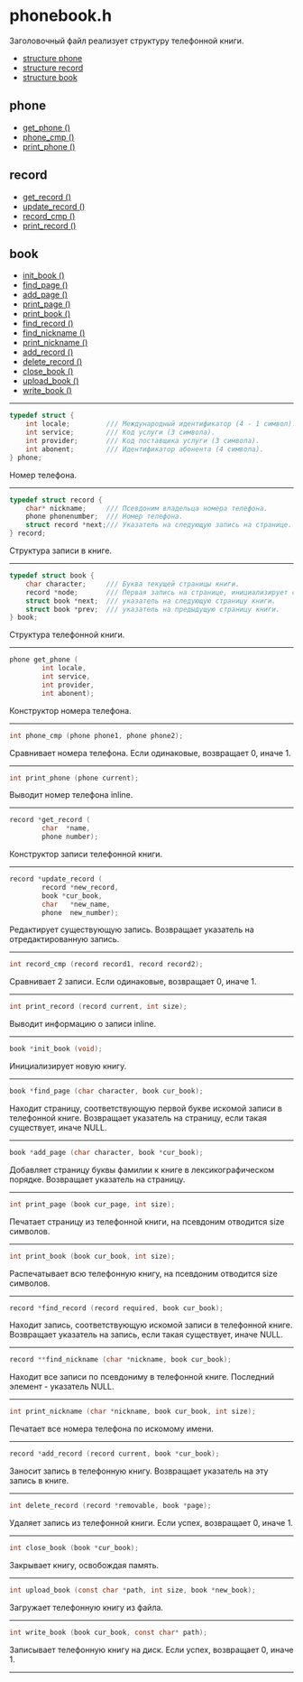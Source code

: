 # phonebook.h

Заголовочный файл реализует структуру телефонной книги.

- [structure phone](#phone)
- [structure record](#record)
- [structure book](#book)

## phone
- [get_phone ()](#get_phone)
- [phone_cmp ()](#phone_cmp)
- [print_phone ()](#print_phone)

## record
- [get_record ()](#get_record)
- [update_record ()](#update_record)
- [record_cmp ()](#record_cmp)
- [print_record ()](#print_record)

## book
- [init_book ()](#init_book)
- [find_page ()](#find_page)
- [add_page ()](#add_page)
- [print_page ()](#print_page)
- [print_book ()](#print_book)
- [find_record ()](#find_record)
- [find_nickname ()](#find_nickname)
- [print_nickname ()](#print_nickname)
- [add_record ()](#add_record)
- [delete_record ()](#delete_record)
- [close_book ()](#close_book)
- [upload_book ()](#upload_book)
- [write_book ()](#write_book)

---
<a name="phone"></a>
```C
typedef struct {        
    int locale;         /// Международный идентификатор (4 - 1 символ).
    int service;        /// Код услуги (3 символа).
    int provider;       /// Код поставщика услуги (3 символа). 
    int abonent;        /// Идентификатор абонента (4 символа).
} phone;
```

Номер телефона. 


---
<a name="record"></a>
```C
typedef struct record {     
    char* nickname;     /// Псевдоним владельца номера телефона.  
    phone phonenumber;  /// Номер телефона.
    struct record *next;/// Указатель на следующую запись на странице.
} record;
```

Структура записи в книге.

---
<a name="book"></a>
```C
typedef struct book {
    char character;     /// Буква текущей страницы книги.
    record *node;       /// Первая запись на странице, инициализирует страницу.
    struct book *next;  /// указатель на следующую страницу книги.
    struct book *prev;  /// указатель на предыдущую страницу книги.
} book;
```

Структура телефонной книги.

---
<a name="get_phone"></a>
```C
phone get_phone (
        int locale,
        int service,
        int provider,
        int abonent);
```

Конструктор номера телефона.

---
<a name="phone_cmp"></a>
```C
int phone_cmp (phone phone1, phone phone2);
```

Сравнивает номера телефона. Если одинаковые, возвращает 0, иначе 1.

---
<a name="print_phone"></a>
```C
int print_phone (phone current);
```

Выводит номер телефона inline.

---
<a name="get_record"></a>
```C
record *get_record (
        char  *name,
        phone number); 
```

Конструктор записи телефонной книги.

---
<a name="update_record"></a>
```C
record *update_record (
        record *new_record,
        book *cur_book,
        char   *new_name,
        phone  new_number);
```

Редактирует существующую запись. Возвращает указатель на отредактированную запись.

---
<a name="record_cmp"></a>
```C
int record_cmp (record record1, record record2);
```

Сравнивает 2 записи. Если одинаковые, возвращает 0, иначе 1.

---
<a name="print_record"></a>
```C
int print_record (record current, int size);
```

Выводит информацию о записи inline.

---
<a name="init_book"></a>
```C
book *init_book (void);
```

Инициализирует новую книгу.

---
<a name="find_page"></a>
```C
book *find_page (char character, book cur_book);
```

Находит страницу, соответствующую первой букве искомой записи в телефонной книге. 
Возвращает указатель на страницу, если такая существует, иначе NULL.

---
<a name="add_page"></a>
```C
book *add_page (char character, book *cur_book);
```

Добавляет страницу буквы фамилии к книге в лексикографическом порядке. 
Возвращает указатель на страницу. 

---
<a name="print_page"></a>
```C
int print_page (book cur_page, int size);
```

Печатает страницу из телефонной книги, на псевдоним отводится size символов.

---
<a name="print_book"></a>
```C
int print_book (book cur_book, int size);
```

Распечатывает всю телефонную книгу, на псевдоним отводится size символов. 

---
<a name="find_record"></a>
```C
record *find_record (record required, book cur_book);
```

Находит запись, соответствующую искомой записи в телефонной книге.
Возвращает указатель на запись, если такая существует, иначе NULL.

---
<a name="find_nickname"></a>
```C
record **find_nickname (char *nickname, book cur_book);
```

Находит все записи по псевдониму в телефонной книге. Последний
элемент - указатель NULL.

---
<a name="print_nickname"></a>
```C
int print_nickname (char *nickname, book cur_book, int size);
```

Печатает все номера телефона по искомому имени.

---
<a name="add_record"></a>
```C
record *add_record (record current, book *cur_book);
```

Заносит запись в телефонную книгу. 
Возвращает указатель на эту запись в книге.

---
<a name="delete_record"></a>
```C
int delete_record (record *removable, book *page);
```

Удаляет запись из телефонной книги. 
Если успех, возвращает 0, иначе 1.

---
<a name="close_book"></a>
```C
int close_book (book *cur_book);
```

Закрывает книгу, освобождая память.

---
<a name="upload_book"></a>
```C
int upload_book (const char *path, int size, book *new_book);
```

Загружает телефонную книгу из файла.

---
<a name="write_book"></a>
```C
int write_book (book cur_book, const char* path);
```

Записывает телефонную книгу на диск. 
Если успех, возвращает 0, иначе 1.

---
